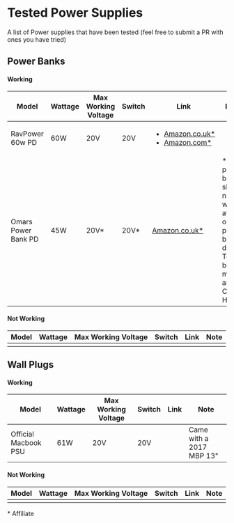 # Tested Power Supplies

A list of Power supplies that have been tested (feel free to submit a PR with ones you have tried)

## Power Banks

#### Working

| Model                | Wattage       | Max Working Voltage | Switch        | Link          | Note          | 
| -------------------- | ------------- | ------------------- | ------------- | ------------- | ------------- |
| RavPower 60w PD      | 60W           | 20V                 | 20V           | <ul><li>[Amazon.co.uk*](https://amzn.to/2XsIUzt)</li><li>[Amazon.com*](https://amzn.to/31m7jb7)</li></ul>  |   |
| Omars Power Bank PD  | 45W           | 20V*                | 20V*          | [Amazon.co.uk*](https://amzn.to/2DumEyd)   |* This power bank should not work at 20v on paper, but it does! Tested by myself and Colin Hickey |

#### Not Working

| Model                | Wattage       | Max Working Voltage | Switch        | Link          | Note          | 
| -------------------- | ------------- | ------------------- | ------------- | ------------- | ------------- |
|                      |               |                     |               |               |               |

## Wall Plugs

#### Working

| Model                | Wattage       | Max Working Voltage | Switch        | Link          | Note          | 
| -------------------- | ------------- | ------------------- | ------------- | ------------- | ------------- |
| Official Macbook PSU | 61W           | 20V                 | 20V           |               | Came with a 2017 MBP 13" |

#### Not Working

| Model                | Wattage       | Max Working Voltage | Switch        | Link          | Note          | 
| -------------------- | ------------- | ------------------- | ------------- | ------------- | ------------- |
|                      |               |                     |               |               |               |

\* Affiliate
